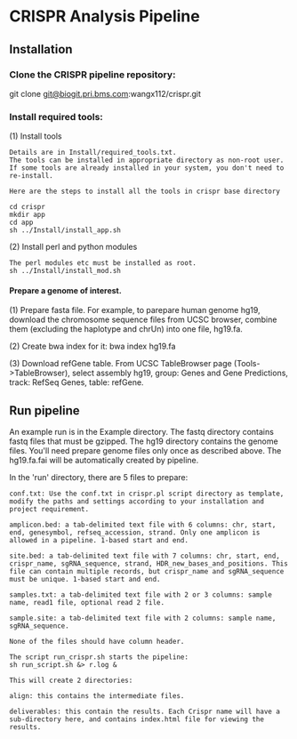 # CRISPR Analysis Pipeline 

## Installation 

### Clone the CRISPR pipeline repository:

git clone git@biogit.pri.bms.com:wangx112/crispr.git 

### Install required tools: 

(1) Install tools

	Details are in Install/required_tools.txt.  
	The tools can be installed in appropriate directory as non-root user. If some tools are already installed in your system, you don't need to re-install. 

	Here are the steps to install all the tools in crispr base directory
 
	cd crispr 
	mkdir app  
	cd app 
	sh ../Install/install_app.sh 

(2) Install perl and python modules

	The perl modules etc must be installed as root.
	sh ../Install/install_mod.sh 

#### Prepare a genome of interest. 

(1) Prepare fasta file. For example, to parepare human genome hg19, download the chromosome sequence files from UCSC browser, combine them (excluding the haplotype and chrUn) into one file, hg19.fa.

(2) Create bwa index for it: bwa index hg19.fa 

(3) Download refGene table. From UCSC TableBrowser page (Tools->TableBrowser), select assembly hg19, group: Genes and Gene Predictions, track: RefSeq Genes, table: refGene.   

## Run pipeline

An example run is in the Example directory. The fastq directory contains fastq files that must be gzipped. The hg19 directory contains the genome files. You'll need prepare genome files only once as described above. The hg19.fa.fai will be automatically created by pipeline. 

In the 'run' directory, there are 5 files to prepare:

	conf.txt: Use the conf.txt in crispr.pl script directory as template, modify the paths and settings according to your installation and project requirement.  

	amplicon.bed: a tab-delimited text file with 6 columns: chr, start, end, genesymbol, refseq_accession, strand. Only one amplicon is allowed in a pipeline. 1-based start and end.
 
	site.bed: a tab-delimited text file with 7 columns: chr, start, end, crispr_name, sgRNA_sequence, strand, HDR_new_bases_and_positions. This file can contain multiple records, but crispr_name and sgRNA_sequence must be unique. 1-based start and end.

	samples.txt: a tab-delimited text file with 2 or 3 columns: sample name, read1 file, optional read 2 file.

	sample.site: a tab-delimited text file with 2 columns: sample name, sgRNA_sequence.

	None of the files should have column header.

	The script run_crispr.sh starts the pipeline: 
	sh run_script.sh &> r.log &

	This will create 2 directories: 

	align: this contains the intermediate files.  

	deliverables: this contain the results. Each Crispr name will have a sub-directory here, and contains index.html file for viewing the results. 
